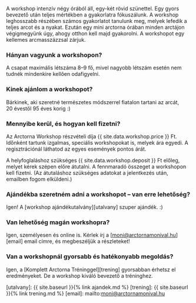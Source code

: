 A workshop intenzív négy órából áll, egy-két rövid szünettel. Egy
gyors bevezető után teljes mértékben a gyakorlatra fókuszálunk. A
workshop leghosszabb részében számos gyakorlatot tanulunk meg, melyek
lefedik a teljes arcot és a nyakat. Ezután egy mini arctorna órában
minden arctájon végigmegyünk úgy, ahogy otthon kell majd gyakorolni. A
workshopot egy kellemes arcmasszázzsal&nbsp;zárjuk.

### Hányan vagyunk a&nbsp;workshopon?

A csapat maximális létszáma 8–9 fő, mivel nagyobb létszám esetén nem
tudnék mindenkire kellően&nbsp;odafigyelni.

### Kinek ajánlom a&nbsp;workshopot?

Bárkinek, aki szeretné természetes módszerrel fiatalon tartani az
arcát, 20&nbsp;évestől <span class="u-NoWrap">95&nbsp;éves korig :)</span>

### Mennyibe kerül, és hogyan kell fizetni?

Az Arctorna Workshop részvételi díja {{ site.data.workshop.price }}&nbsp;Ft.
Időnként tartunk izgalmas, speciális workshopokat is, melyek ára egyedi. A
regisztrációnál láthatod az egyes események pontos árát.

A helyfoglaláshoz szükséges {{ site.data.workshop.deposit }}&nbsp;Ft előleg,
melyet kérek szépen előre átutalni. A fennmaradó összeget a workshopon kell
fizetni. (Az átutaláshoz szükséges adatokat a jelentkezés után, emailben fogom
elküldeni.)

### Ajándékba szeretném adni a workshopot – van&nbsp;erre&nbsp;lehetőség?

Igen! A  [workshop ajándékutalvány][utalvany] szuper ajándék. :)

### Van lehetőség magán workshopra?

Igen, személyesen és online is.
Kérlek írj a [moni@arctornamonival.hu][email]
email címre, és megbeszéljük&nbsp;a&nbsp;részleteket!

### Van a workshopnál gyorsabb és hatékonyabb&nbsp;megoldás?

Igen, a [Komplett Arctorna Tréninggel][trening]
gyorsabban érhetsz el eredményeket. De a workshop kiváló bevezető
a tréninghez.


[utalvany]: {{ site.baseurl }}{% link ajandek.md %}
[trening]: {{ site.baseurl }}{% link trening.md %}
[email]: mailto:moni@arctornamonival.hu
